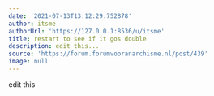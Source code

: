 ```yaml
---
date: '2021-07-13T13:12:29.752878'
author: itsme
authorUrl: 'https://127.0.0.1:8536/u/itsme'
title: restart to see if it gos double
description: edit this...
source: 'https://forum.forumvooranarchisme.nl/post/439'
image: null
---
```

edit this